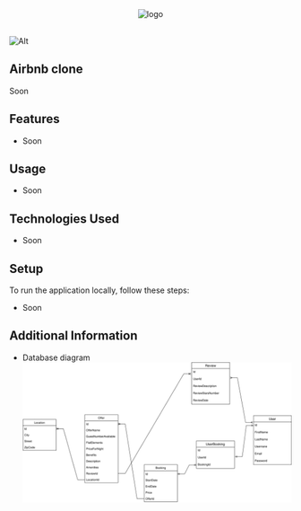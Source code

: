 <div align="center"> 
  <img src="https://upload.wikimedia.org/wikipedia/commons/thumb/6/69/Airbnb_Logo_B%C3%A9lo.svg/2560px-Airbnb_Logo_B%C3%A9lo.svg.png" width="300" alt="logo"/>
</div>

<br /> 

![Alt](https://repobeats.axiom.co/api/embed/c111c6557567817dcc0e5bc20cd8b572cc3859af.svg "Repobeats analytics image")

## Airbnb clone
Soon

## Features
- Soon

## Usage
- Soon
## Technologies Used
- Soon
## Setup
To run the application locally, follow these steps:

- Soon

## Additional Information
- Database diagram
![alt text](https://github.com/h4rdPL/airbnb/blob/main/diagram.svg)

